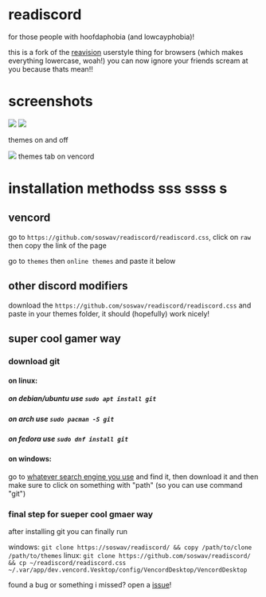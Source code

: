 # readiscord
for those people with hoofdaphobia (and lowcayphobia)!

this is a fork of the [reavision](https://github.com/Commenter25/userstuffs/blob/main/raevision/raevision.user.css?raw=1) userstyle thing for browsers (which makes everything lowercase, woah!)
you can now ignore your friends scream at you because thats mean!!

# screenshots
![](https://i.imgur.com/bgEZ21b.png)
![](https://i.imgur.com/pGMF4Zg.png)


themes on and off

![](https://i.imgur.com/G1z94kX.png)
themes tab on vencord

# installation methodss sss ssss s
## vencord
go to `https://github.com/soswav/readiscord/readiscord.css`, click on `raw` then copy the link of the page

go to `themes` then `online themes` and paste it below

## other discord modifiers
download the `https://github.com/soswav/readiscord/readiscord.css` and paste in  your themes folder, it should (hopefully) work nicely!

## super cool gamer way
### download git 
#### on linux:
##### on debian/ubuntu use `sudo apt install git`
##### on arch use `sudo pacman -S git`
##### on fedora use `sudo dnf install git`

#### on windows:
go to [whatever search engine you use](https://4get.ca) and find it, then download it and then make sure to click on something with "path" (so you can use command "git")

### final step for sueper cool gmaer way

after installing git you can finally run

windows: `git clone https://soswav/readiscord/ && copy /path/to/clone /path/to/themes`
linux: `git clone https://github.com/soswav/readiscord/ && cp ~/readiscord/readiscord.css ~/.var/app/dev.vencord.Vesktop/config/VencordDesktop/VencordDesktop`

found a bug or something i missed? open a [issue](https://github.com/soswav/readiscord/issues)!

